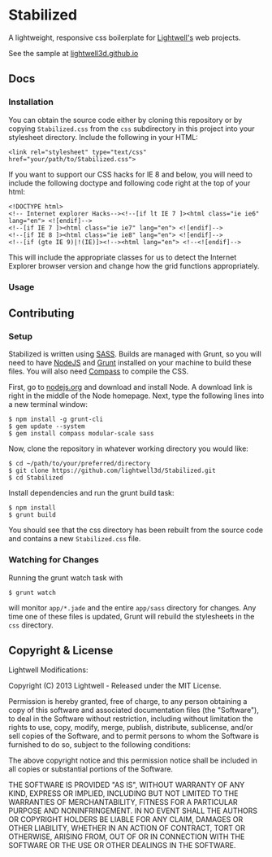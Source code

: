 Stabilized
==========

A lightweight, responsive css boilerplate for [Lightwell's](http://lightwell3d.com) web projects.

See the sample at [lightwell3d.github.io](http://lightwell3d.github.io/Stabilized)

Docs
---

### Installation

You can obtain the source code either by cloning this repository or by copying `Stabilized.css` from the `css` subdirectory in this project into your stylesheet directory. Include the following in your HTML:

	<link rel="stylesheet" type="text/css" href="your/path/to/Stabilized.css">

If you want to support our CSS hacks for IE 8 and below, you will need to include the following doctype and following code right at the top of your html:

	<!DOCTYPE html>
	<!-- Internet explorer Hacks--><!--[if lt IE 7 ]><html class="ie ie6" lang="en"> <![endif]-->
	<!--[if IE 7 ]><html class="ie ie7" lang="en"> <![endif]-->
	<!--[if IE 8 ]><html class="ie ie8" lang="en"> <![endif]-->
	<!--[if (gte IE 9)|!(IE)]><!--><html lang="en"> <!--<![endif]-->

This will include the appropriate classes for us to detect the Internet Explorer browser version and change how the grid functions appropriately.

### Usage

Contributing
---

### Setup

Stabilized is written using [SASS](http://sass-lang.com). Builds are managed with Grunt, so you will need to have [NodeJS](http://nodejs.org) and [Grunt](http://gruntjs.com) installed on your machine to build these files. You will also need [Compass](http://compass-style.org) to compile the CSS.

First, go to [nodejs.org](http://nodejs.org) and download and install Node. A download link is right in the middle of the Node homepage. Next, type the following lines into a new terminal window:

	$ npm install -g grunt-cli
	$ gem update --system
	$ gem install compass modular-scale sass

Now, clone the repository in whatever working directory you would like:

	$ cd ~/path/to/your/preferred/directory
	$ git clone https://github.com/lightwell3d/Stabilized.git
	$ cd Stabilized

Install dependencies and run the grunt build task:

	$ npm install
	$ grunt build

You should see that the css directory has been rebuilt from the source code and contains a new `Stabilized.css` file.

### Watching for Changes

Running the grunt watch task with

	$ grunt watch

will monitor `app/*.jade` and the entire `app/sass` directory for changes. Any time one of these files is updated, Grunt will rebuild the stylesheets in the `css` directory.

Copyright & License
---

Lightwell Modifications:

Copyright (C) 2013 Lightwell - Released under the MIT License.

Permission is hereby granted, free of charge, to any person obtaining a copy of this software and associated documentation files (the "Software"), to deal in the Software without restriction, including without limitation the rights to use, copy, modify, merge, publish, distribute, sublicense, and/or sell copies of the Software, and to permit persons to whom the Software is furnished to do so, subject to the following conditions:

The above copyright notice and this permission notice shall be included in all copies or substantial portions of the Software.

THE SOFTWARE IS PROVIDED "AS IS", WITHOUT WARRANTY OF ANY KIND, EXPRESS OR IMPLIED, INCLUDING BUT NOT LIMITED TO THE WARRANTIES OF MERCHANTABILITY, FITNESS FOR A PARTICULAR PURPOSE AND NONINFRINGEMENT. IN NO EVENT SHALL THE AUTHORS OR COPYRIGHT HOLDERS BE LIABLE FOR ANY CLAIM, DAMAGES OR OTHER LIABILITY, WHETHER IN AN ACTION OF CONTRACT, TORT OR OTHERWISE, ARISING FROM, OUT OF OR IN CONNECTION WITH THE SOFTWARE OR THE USE OR OTHER DEALINGS IN THE SOFTWARE.